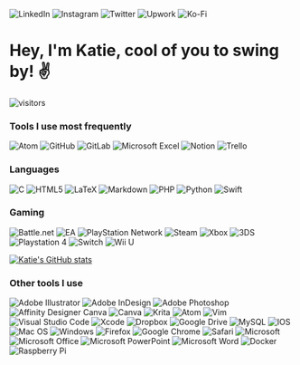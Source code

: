 ![LinkedIn](https://img.shields.io/badge/linkedin-%230077B5.svg?style=for-the-badge&logo=linkedin&logoColor=white) ![Instagram](https://img.shields.io/badge/<handle>-%23E4405F.svg?style=for-the-badge&logo=Instagram&logoColor=white) ![Twitter](https://img.shields.io/badge/<handle>-%231DA1F2.svg?style=for-the-badge&logo=Twitter&logoColor=white) ![Upwork](https://img.shields.io/badge/UpWork-6FDA44?style=for-the-badge&logo=Upwork&logoColor=white) ![Ko-Fi](https://img.shields.io/badge/Ko--fi-F16061?style=for-the-badge&logo=ko-fi&logoColor=white) 

# Hey, I'm Katie, cool of you to swing by! :v:

![visitors](https://visitor-badge.glitch.me/badge?page_id=punnypenguins.punnypenguins&left_color=MediumVioletRed&right_color=MediumSlateBlue)

### Tools I use most frequently
![Atom](https://img.shields.io/badge/Atom-%2366595C.svg?style=for-the-badge&logo=atom&logoColor=white) ![GitHub](https://img.shields.io/badge/github-%23121011.svg?style=for-the-badge&logo=github&logoColor=white) ![GitLab](https://img.shields.io/badge/gitlab-%23181717.svg?style=for-the-badge&logo=gitlab&logoColor=white) ![Microsoft Excel](https://img.shields.io/badge/Microsoft_Excel-217346?style=for-the-badge&logo=microsoft-excel&logoColor=white) ![Notion](https://img.shields.io/badge/Notion-%23000000.svg?style=for-the-badge&logo=notion&logoColor=white) ![Trello](https://img.shields.io/badge/Trello-%23026AA7.svg?style=for-the-badge&logo=Trello&logoColor=white)

### Languages
![C](https://img.shields.io/badge/c-%2300599C.svg?style=for-the-badge&logo=c&logoColor=white) ![HTML5](https://img.shields.io/badge/html5-%23E34F26.svg?style=for-the-badge&logo=html5&logoColor=white) ![LaTeX](https://img.shields.io/badge/latex-%23008080.svg?style=for-the-badge&logo=latex&logoColor=white) ![Markdown](https://img.shields.io/badge/markdown-%23000000.svg?style=for-the-badge&logo=markdown&logoColor=white) ![PHP](https://img.shields.io/badge/php-%23777BB4.svg?style=for-the-badge&logo=php&logoColor=white) ![Python](https://img.shields.io/badge/python-3670A0?style=for-the-badge&logo=python&logoColor=ffdd54) ![Swift](https://img.shields.io/badge/swift-F54A2A?style=for-the-badge&logo=swift&logoColor=white)

### Gaming
![Battle.net](https://img.shields.io/badge/battle.net-%2300AEFF.svg?style=for-the-badge&logo=battle.net&logoColor=white) ![EA](https://img.shields.io/badge/ea-%23000000.svg?style=for-the-badge&logo=ea&logoColor=white) ![PlayStation Network](https://img.shields.io/badge/PSN-%230070D1.svg?style=for-the-badge&logo=Playstation&logoColor=white) ![Steam](https://img.shields.io/badge/steam-%23000000.svg?style=for-the-badge&logo=steam&logoColor=white) ![Xbox](https://img.shields.io/badge/xbox-%23107C10.svg?style=for-the-badge&logo=xbox&logoColor=white) ![3DS](https://img.shields.io/badge/3DS-D12228?style=for-the-badge&logo=nintendo-3ds&logoColor=white) ![Playstation 4](https://img.shields.io/badge/Playstation%204-003791?style=for-the-badge&logo=playstation-4&logoColor=white) ![Switch](https://img.shields.io/badge/Switch-E60012?style=for-the-badge&logo=nintendo-switch&logoColor=white) ![Wii U](https://img.shields.io/badge/Wii%20U-8B8B8B?style=for-the-badge&logo=wiiu&logoColor=white) 

[![Katie's GitHub stats](https://github-readme-stats.vercel.app/api?username=punnypenguins&show_icons=true&theme=synthwave)](https://github.com/punnypenguins/github-readme-stats) 

### Other tools I use 
![Adobe Illustrator](https://img.shields.io/badge/adobeillustrator-%23FF9A00.svg?style=for-the-badge&logo=adobeillustrator&logoColor=white) ![Adobe InDesign](https://img.shields.io/badge/Adobe%20InDesign-49021F?style=for-the-badge&logo=adobeindesign&logoColor=white) ![Adobe Photoshop](https://img.shields.io/badge/adobephotoshop-%2331A8FF.svg?style=for-the-badge&logo=adobephotoshop&logoColor=white) ![Affinity Designer](https://img.shields.io/badge/affinitydesginer-%231B72BE.svg?style=for-the-badge&logo=affinity-designer&logoColor=white) Canva 	![Canva](https://img.shields.io/badge/Canva-%2300C4CC.svg?style=for-the-badge&logo=Canva&logoColor=white) ![Krita](https://img.shields.io/badge/Krita-203759?style=for-the-badge&logo=krita&logoColor=EEF37B) ![Atom](https://img.shields.io/badge/Atom-%2366595C.svg?style=for-the-badge&logo=atom&logoColor=white) ![Vim](https://img.shields.io/badge/VIM-%2311AB00.svg?style=for-the-badge&logo=vim&logoColor=white) ![Visual Studio Code](https://img.shields.io/badge/Visual%20Studio%20Code-0078d7.svg?style=for-the-badge&logo=visual-studio-code&logoColor=white) ![Xcode](https://img.shields.io/badge/Xcode-007ACC?style=for-the-badge&logo=Xcode&logoColor=white) ![Dropbox](https://img.shields.io/badge/Dropbox-%233B4D98.svg?style=for-the-badge&logo=Dropbox&logoColor=white) ![Google Drive](https://img.shields.io/badge/Google%20Drive-4285F4?style=for-the-badge&logo=googledrive&logoColor=white) ![MySQL](https://img.shields.io/badge/mysql-%2300f.svg?style=for-the-badge&logo=mysql&logoColor=white) ![IOS](https://img.shields.io/badge/iOS-000000?style=for-the-badge&logo=ios&logoColor=white) ![Mac OS](https://img.shields.io/badge/mac%20os-000000?style=for-the-badge&logo=macos&logoColor=F0F0F0) ![Windows](https://img.shields.io/badge/Windows-0078D6?style=for-the-badge&logo=windows&logoColor=white) ![Firefox](https://img.shields.io/badge/Firefox-FF7139?style=for-the-badge&logo=Firefox-Browser&logoColor=white) ![Google Chrome](https://img.shields.io/badge/Google%20Chrome-4285F4?style=for-the-badge&logo=GoogleChrome&logoColor=white) ![Safari](https://img.shields.io/badge/Safari-000000?style=for-the-badge&logo=Safari&logoColor=white) ![Microsoft](https://img.shields.io/badge/Microsoft-0078D4?style=for-the-badge&logo=microsoft&logoColor=white) ![Microsoft Office](https://img.shields.io/badge/Microsoft_Office-D83B01?style=for-the-badge&logo=microsoft-office&logoColor=white) ![Microsoft PowerPoint](https://img.shields.io/badge/Microsoft_PowerPoint-B7472A?style=for-the-badge&logo=microsoft-powerpoint&logoColor=white) ![Microsoft Word](https://img.shields.io/badge/Microsoft_Word-2B579A?style=for-the-badge&logo=microsoft-word&logoColor=white) ![Docker](https://img.shields.io/badge/docker-%230db7ed.svg?style=for-the-badge&logo=docker&logoColor=white) ![Raspberry Pi](https://img.shields.io/badge/-RaspberryPi-C51A4A?style=for-the-badge&logo=Raspberry-Pi)
